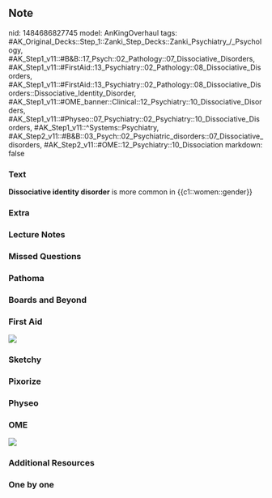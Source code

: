 ## Note
nid: 1484686827745
model: AnKingOverhaul
tags: #AK_Original_Decks::Step_1::Zanki_Step_Decks::Zanki_Psychiatry_/_Psychology, #AK_Step1_v11::#B&B::17_Psych::02_Pathology::07_Dissociative_Disorders, #AK_Step1_v11::#FirstAid::13_Psychiatry::02_Pathology::08_Dissociative_Disorders, #AK_Step1_v11::#FirstAid::13_Psychiatry::02_Pathology::08_Dissociative_Disorders::Dissociative_Identity_Disorder, #AK_Step1_v11::#OME_banner::Clinical::12_Psychiatry::10_Dissociative_Disorders, #AK_Step1_v11::#Physeo::07_Psychiatry::02_Psychiatry::10_Dissociative_Disorders, #AK_Step1_v11::^Systems::Psychiatry, #AK_Step2_v11::#B&B::03_Psych::02_Psychiatric_disorders::07_Dissociative_disorders, #AK_Step2_v11::#OME::12_Psychiatry::10_Dissociation
markdown: false

### Text
<div>
  <b>Dissociative identity disorder</b> is more common in
  {{c1::women::gender}}
</div>

### Extra


### Lecture Notes


### Missed Questions


### Pathoma


### Boards and Beyond


### First Aid
<img src="tmpjAzDW_.png">

### Sketchy


### Pixorize


### Physeo


### OME
<div class="ome-widget">
  <a href=
  "https://onlinemeded.org/spa/psychiatry/dissociative-disorders/acquire?ref=anki">
  <img src="_OME_AnkiFlashcards_Lesson_3.png"></a>
</div>

### Additional Resources


### One by one

